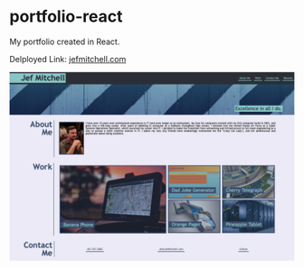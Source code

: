 # portfolio-react

My portfolio created in React.

Delployed Link: [jefmitchell.com](https://www.jefmitchell.com)

![site screenshot](/src/assests/images/Portfolio_Screenshot.png)